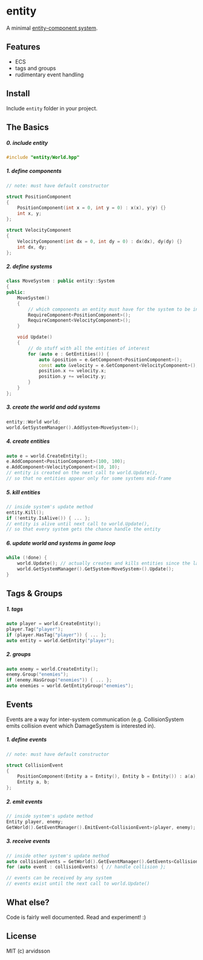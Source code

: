 entity
======

A minimal [entity-component system](https://en.wikipedia.org/wiki/Entity_component_system).

Features
--------

* ECS
* tags and groups
* rudimentary event handling

Install
-------

Include ```entity``` folder in your project.

The Basics
----------

##### 0. include entity

```c++
#include "entity/World.hpp"
```

##### 1. define components

```c++
// note: must have default constructor

struct PositionComponent
{
    PositionComponent(int x = 0, int y = 0) : x(x), y(y) {}
    int x, y;
};

struct VelocityComponent
{
    VelocityComponent(int dx = 0, int dy = 0) : dx(dx), dy(dy) {}
    int dx, dy;
};
```

##### 2. define systems

```c++
class MoveSystem : public entity::System
{
public:
    MoveSystem()
    {
        // which components an entity must have for the system to be interested
        RequireComponent<PositionComponent>();
        RequireComponent<VelocityComponent>();
    }

    void Update()
    {
        // do stuff with all the entities of interest
        for (auto e : GetEntities()) {
            auto &position = e.GetComponent<PositionComponent>();
            const auto &velocity = e.GetComponent<VelocityComponent>();
            position.x += velocity.x;
            position.y += velocity.y;
        }
    }
};
```

##### 3. create the world and add systems

```c++
entity::World world;
world.GetSystemManager().AddSystem<MoveSystem>();
```

##### 4. create entities

```c++
auto e = world.CreateEntity();
e.AddComponent<PositionComponent>(100, 100);
e.AddComponent<VelocityComponent>(10, 10);
// entity is created on the next call to world.Update(),
// so that no entities appear only for some systems mid-frame
```

##### 5. kill entities

```c++
// inside system's update method
entity.Kill();
if (!entity.IsAlive()) { ... };
// entity is alive until next call to world.Update(),
// so that every system gets the chance handle the entity
```

##### 6. update world and systems in game loop

```c++
while (!done) {
    world.Update(); // actually creates and kills entities since the last call to this method
    world.GetSystemManager().GetSystem<MoveSystem>().Update();
}
```

Tags & Groups
-------------

##### 1. tags

```c++
auto player = world.CreateEntity();
player.Tag("player");
if (player.HasTag("player")) { ... };
auto entity = world.GetEntity("player");
```

##### 2. groups

```c++
auto enemy = world.CreateEntity();
enemy.Group("enemies");
if (enemy.HasGroup("enemies")) { ... };
auto enemies = world.GetEntityGroup("enemies");
```

Events
------

Events are a way for inter-system communication (e.g. CollisionSystem emits collision event which DamageSystem is interested in).

##### 1. define events

```c++
// note: must have default constructor

struct CollisionEvent
{
    PositionComponent(Entity a = Entity(), Entity b = Entity()) : a(a), b(b) {}
    Entity a, b;
};
```

##### 2. emit events

```c++
// inside system's update method
Entity player, enemy;
GetWorld().GetEventManager().EmitEvent<CollisionEvent>(player, enemy);
```

##### 3. receive events

```c++
// inside other system's update method
auto collisionEvents = GetWorld().GetEventManager().GetEvents<CollisionEvent>();
for (auto event : collisionEvents) { // handle collision };

// events can be received by any system
// events exist until the next call to world.Update()
```

What else?
----------

Code is fairly well documented. Read and experiment! :)

License
-------
MIT (c) arvidsson
